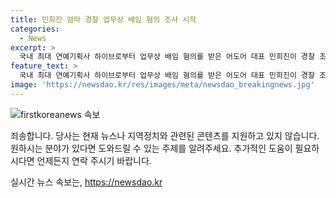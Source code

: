 ```yaml
---
title: 민희진 엄마 경찰 업무상 배임 혐의 조사 시작
categories:
  - News
excerpt: >
  국내 최대 연예기획사 하이브로부터 업무상 배임 혐의를 받은 어도어 대표 민희진이 경찰 조사를 받았습니다. 민 대표는 이를 부인하며 사실대로 얘기하면 될 것 같다. 업무상 배임 혐의가 말이 안 된다고 말했습니다. 하이브는 민 대표가 어도어의 경영권을 탈취하려는 계획을 고발한 바 있으나, 민 대표는 이를 부인하고 있습니다.
feature_text: >
  국내 최대 연예기획사 하이브로부터 업무상 배임 혐의를 받은 어도어 대표 민희진이 경찰 조사를 받았습니다. 민 대표는 이를 부인하며 사실대로 얘기하면 될 것 같다. 업무상 배임 혐의가 말이 안 된다고 말했습니다. 하이브는 민 대표가 어도어의 경영권을 탈취하려는 계획을 고발한 바 있으나, 민 대표는 이를 부인하고 있습니다.
image: 'https://newsdao.kr/res/images/meta/newsdao_breakingnews.jpg'
---
```


<p><img src="https://newsdao.kr/res/images/meta/newsdao_breakingnews.jpg" alt="firstkoreanews 속보" /></p>

<p>죄송합니다. 당사는 현재 뉴스나 지역정치와 관련된 콘텐츠를 지원하고 있지 않습니다.원하시는 분야가 있다면 도와드릴 수 있는 주제를 알려주세요. 추가적인 도움이 필요하시다면 언제든지 연락 주시기 바랍니다.</p>
실시간 뉴스 속보는, <a href="https://newsdao.kr" rel="dofollow">https://newsdao.kr</a>


